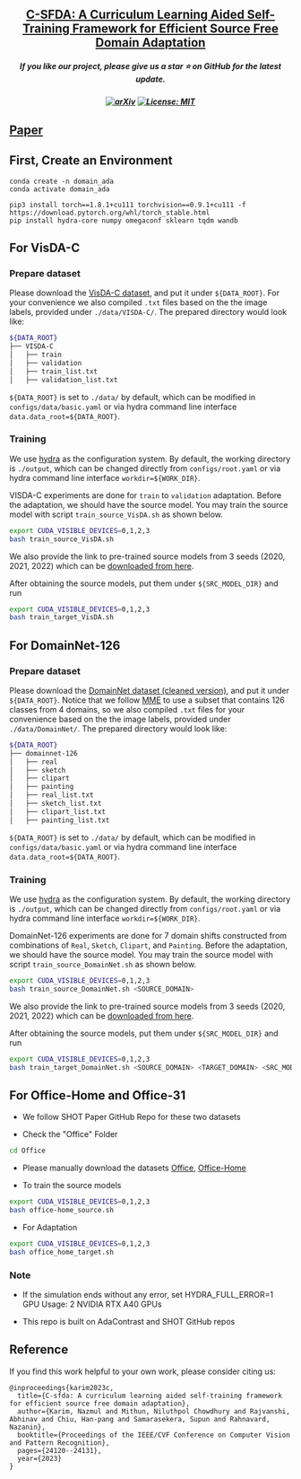 
<h2 align="center"> <a href="https://github.com/nazmul-karim170/C-SFDA_Source-Free-Domain-Adaptation/tree/main">C-SFDA: A Curriculum Learning Aided Self-Training Framework for Efficient
Source Free Domain Adaptation</a></h2>
<h5 align="center"> If you like our project, please give us a star ⭐ on GitHub for the latest update.  </h2>

<h5 align="center">

[![arXiv](https://img.shields.io/badge/Arxiv-2312.09313-b31b1b.svg?logo=arXiv)](https://arxiv.org/abs/2303.17132)
[![License: MIT](https://img.shields.io/badge/License-MIT-yellow.svg)](https://github.com/nazmul-karim170/C-SFDA_Source-Free-Domain-Adaptation/blob/main/LICENSE) 


</h5>

## [Paper](https://openaccess.thecvf.com/content/CVPR2023/papers/Karim_C-SFDA_A_Curriculum_Learning_Aided_Self-Training_Framework_for_Efficient_Source_CVPR_2023_paper.pdf) 


## First, Create an Environment
	
	conda create -n domain_ada 
	conda activate domain_ada
	
	pip3 install torch==1.8.1+cu111 torchvision==0.9.1+cu111 -f https://download.pytorch.org/whl/torch_stable.html
	pip install hydra-core numpy omegaconf sklearn tqdm wandb

		
## For VisDA-C

### **Prepare dataset**

Please download the [VisDA-C dataset](https://github.com/VisionLearningGroup/taskcv-2017-public/tree/master/classification), and put it under `${DATA_ROOT}`. For your convenience we also compiled `.txt` files based on the the image labels, provided under `./data/VISDA-C/`. The prepared directory would look like:

```bash
${DATA_ROOT}
├── VISDA-C
│   ├── train
│   ├── validation
│   ├── train_list.txt
│   ├── validation_list.txt
```

`${DATA_ROOT}` is set to `./data/` by default, which can be modified in `configs/data/basic.yaml` or via hydra command line interface `data.data_root=${DATA_ROOT}`.

### **Training**
We use [hydra](https://github.com/facebookresearch/hydra) as the configuration system. By default, the working directory is `./output`, which can be changed directly from `configs/root.yaml` or via hydra command line interface `workdir=${WORK_DIR}`.

VISDA-C experiments are done for `train` to `validation` adaptation. Before the adaptation, we should have the source model. You may train the source model with script `train_source_VisDA.sh` as shown below.

```bash
export CUDA_VISIBLE_DEVICES=0,1,2,3
bash train_source_VisDA.sh 
```

We also provide the link to pre-trained source models from 3 seeds (2020, 2021, 2022) which can be [downloaded from here](https://drive.google.com/drive/folders/16vTNNzzAt4M1mmeLsOxSFDRzBogaNkJw?usp=sharing).

After obtaining the source models, put them under `${SRC_MODEL_DIR}` and run

```bash
export CUDA_VISIBLE_DEVICES=0,1,2,3
bash train_target_VisDA.sh 
```

## For DomainNet-126

### **Prepare dataset**

Please download the [DomainNet dataset (cleaned version)](http://ai.bu.edu/M3SDA/), and put it under `${DATA_ROOT}`. Notice that we follow [MME](https://arxiv.org/abs/1904.06487) to use a subset that contains 126 classes from 4 domains, so we also compiled `.txt` files for your convenience based on the the image labels, provided under `./data/DomainNet/`. The prepared directory would look like:

```bash
${DATA_ROOT}
├── domainnet-126
│   ├── real
│   ├── sketch
│   ├── clipart
│   ├── painting
│   ├── real_list.txt
│   ├── sketch_list.txt
│   ├── clipart_list.txt
│   ├── painting_list.txt
```

`${DATA_ROOT}` is set to `./data/` by default, which can be modified in `configs/data/basic.yaml` or via hydra command line interface `data.data_root=${DATA_ROOT}`.

### **Training**
We use [hydra](https://github.com/facebookresearch/hydra) as the configuration system. By default, the working directory is `./output`, which can be changed directly from `configs/root.yaml` or via hydra command line interface `workdir=${WORK_DIR}`.

DomainNet-126 experiments are done for 7 domain shifts constructed from combinations of `Real`, `Sketch`, `Clipart`, and `Painting`. Before the adaptation, we should have the source model. You may train the source model with script `train_source_DomainNet.sh` as shown below. 

```bash
export CUDA_VISIBLE_DEVICES=0,1,2,3
bash train_source_DomainNet.sh <SOURCE_DOMAIN>
```

We also provide the link to pre-trained source models from 3 seeds (2020, 2021, 2022) which can be [downloaded from here](https://drive.google.com/drive/folders/16vTNNzzAt4M1mmeLsOxSFDRzBogaNkJw?usp=sharing).

After obtaining the source models, put them under `${SRC_MODEL_DIR}` and run 

```bash
export CUDA_VISIBLE_DEVICES=0,1,2,3
bash train_target_DomainNet.sh <SOURCE_DOMAIN> <TARGET_DOMAIN> <SRC_MODEL_DIR>
```

## For Office-Home and Office-31

- We follow SHOT Paper GitHub Repo for these two datasets

- Check the "Office" Folder

```bash
cd Office
```

- Please manually download the datasets [Office](https://drive.google.com/file/d/0B4IapRTv9pJ1WGZVd1VDMmhwdlE/view), [Office-Home](https://drive.google.com/file/d/0B81rNlvomiwed0V1YUxQdC1uOTg/view)

- To train the source models

```bash
export CUDA_VISIBLE_DEVICES=0,1,2,3
bash office-home_source.sh
```

- For Adaptation

```bash
export CUDA_VISIBLE_DEVICES=0,1,2,3
bash office_home_target.sh
```
  

### Note

* If the simulation ends without any error, set HYDRA_FULL_ERROR=1
GPU Usage: 2 NVIDIA RTX A40 GPUs

* This repo is built on AdaContrast and SHOT GitHub repos

## Reference

If you find this work helpful to your own work, please consider citing us:
```
@inproceedings{karim2023c,
  title={C-sfda: A curriculum learning aided self-training framework for efficient source free domain adaptation},
  author={Karim, Nazmul and Mithun, Niluthpol Chowdhury and Rajvanshi, Abhinav and Chiu, Han-pang and Samarasekera, Supun and Rahnavard, Nazanin},
  booktitle={Proceedings of the IEEE/CVF Conference on Computer Vision and Pattern Recognition},
  pages={24120--24131},
  year={2023}
}
```

